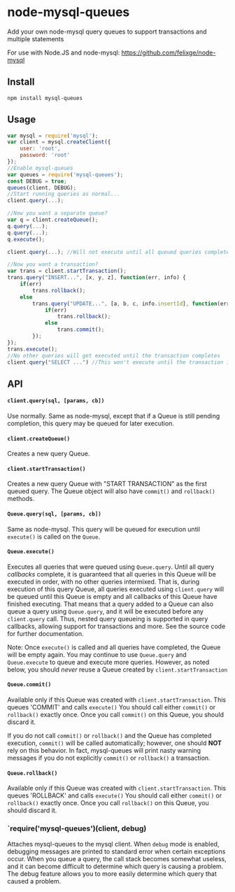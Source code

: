 # node-mysql-queues

Add your own node-mysql query queues to support transactions and multiple statements

For use with Node.JS and node-mysql: https://github.com/felixge/node-mysql

## Install

`npm install mysql-queues`

## Usage

```javascript
var mysql = require('mysql');
var client = mysql.createClient({
	user: 'root',
	password: 'root'
});
//Enable mysql-queues
var queues = require('mysql-queues');
const DEBUG = true;
queues(client, DEBUG);
//Start running queries as normal...
client.query(...);

//Now you want a separate queue?
var q = client.createQueue();
q.query(...); 
q.query(...);
q.execute();

client.query(...); //Will not execute until all queued queries completed.

//Now you want a transaction?
var trans = client.startTransaction();
trans.query("INSERT...", [x, y, z], function(err, info) {
	if(err)
		trans.rollback();
	else
		trans.query("UPDATE...", [a, b, c, info.insertId], function(err) {
			if(err)
				trans.rollback();
			else
				trans.commit();
		});
});
trans.execute();
//No other queries will get executed until the transaction completes
client.query("SELECT ...") //This won't execute until the transaction is COMPLETELY done (including callbacks)
```

## API

#### `client.query(sql, [params, cb])`

Use normally. Same as node-mysql, except that if a Queue is still pending
completion, this query may be queued for later execution.

#### `client.createQueue()`

Creates a new query Queue.

#### `client.startTransaction()`

Creates a new query Queue with "START TRANSACTION" as the first queued query.
The Queue object will also have `commit()` and `rollback()` methods.

#### `Queue.query(sql, [params, cb])`

Same as node-mysql. This query will be queued for execution until `execute()`
is called on the `Queue`.

#### `Queue.execute()`

Executes all queries that were queued using `Queue.query`. Until all query
*callbacks* complete, it is guaranteed that all queries in this Queue
will be executed in order, with no other queries intermixed.  That is, during
execution of this query Queue, all queries executed using `client.query` will
be queued until this Queue is empty and all callbacks of this Queue have
finished executing. That means that a query added to a Queue can also queue
a query using `Queue.query`, and it will be executed before any `client.query`
call. Thus, nested query queueing is supported in query callbacks, allowing
support for transactions and more.
See the source code for further documentation.

Note: Once `execute()` is called and all queries have completed, the Queue
will be empty again. You may continue to use `Queue.query` and `Queue.execute`
to queue and execute more queries. However, as noted below, you should
*never* reuse a Queue created by `client.startTransaction`

#### `Queue.commit()`

Available only if this Queue was created with `client.startTransaction`.
This queues 'COMMIT' and calls `execute()`
You should call either `commit()` or `rollback()` exactly once. Once you call
`commit()` on this Queue, you should discard it.

If you do not call `commit()` or `rollback()` and the Queue has completed
execution, `commit()` will be called automatically; however, one should
**NOT** rely on this behavior. In fact, mysql-queues will print nasty
warning messages if you do not explicitly `commit()` or `rollback()` a
transaction.

#### `Queue.rollback()`

Available only if this Queue was created with `client.startTransaction`.
This queues 'ROLLBACK' and calls `execute()`
You should call either `commit()` or `rollback()` exactly once. Once you call
`rollback()` on this Queue, you should discard it.

### `require('mysql-queues')(client, debug)

Attaches mysql-queues to the mysql client. When `debug` mode is enabled,
debugging messages are printed to standard error when certain exceptions occur.
When you queue a query, the call stack becomes somewhat useless, and it can
become difficult to determine which query is causing a problem. The debug
feature allows you to more easily determine which query that caused a problem.
